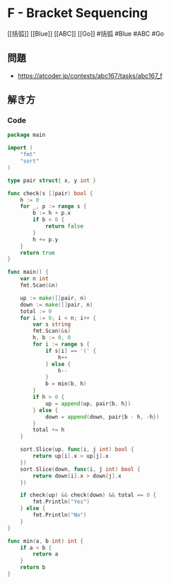 # F - Bracket Sequencing
[[括弧]] [[Blue]] [[ABC]] [[Go]]
#括弧 #Blue #ABC #Go 

## 問題
- https://atcoder.jp/contests/abc167/tasks/abc167_f

## 解き方
### Code
```go
package main

import (
	"fmt"
	"sort"
)

type pair struct{ x, y int }

func check(s []pair) bool {
	h := 0
	for _, p := range s {
		b := h + p.x
		if b < 0 {
			return false
		}
		h += p.y
	}
	return true
}

func main() {
	var n int
	fmt.Scan(&n)

	up := make([]pair, n)
	down := make([]pair, n)
	total := 0
	for i := 0; i < n; i++ {
		var s string
		fmt.Scan(&s)
		h, b := 0, 0
		for i := range s {
			if s[i] == '(' {
				h++
			} else {
				h--
			}
			b = min(b, h)
		}
		if h > 0 {
			up = append(up, pair{b, h})
		} else {
			down = append(down, pair{b - h, -h})
		}
		total += h
	}

	sort.Slice(up, func(i, j int) bool {
		return up[i].x > up[j].x
	})
	sort.Slice(down, func(i, j int) bool {
		return down[i].x > down[j].x
	})

	if check(up) && check(down) && total == 0 {
		fmt.Println("Yes")
	} else {
		fmt.Println("No")
	}
}

func min(a, b int) int {
	if a < b {
		return a
	}
	return b
}
```